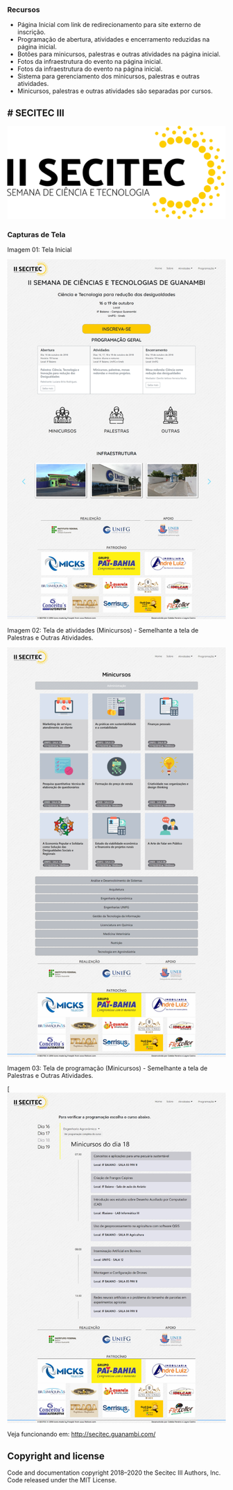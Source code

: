 ### Recursos

- Página Inicial com link de redirecionamento para site externo de inscrição.
- Programação de abertura, atividades e encerramento reduzidas na página inicial.
- Botões para minicursos, palestras e outras atividades na página inicial.
- Fotos da infraestrutura do evento na página inicial.
- Fotos da infraestrutura do evento na página inicial.
- Sistema para gerenciamento dos minicursos, palestras e outras atividades.
- Minicursos, palestras e outras atividades são separadas por cursos.

## # SECITEC III

![](https://raw.githubusercontent.com/calebegmsp/secitec/master/img/logomarca.png)


### Capturas de Tela

Imagem 01: Tela Inicial

![](https://raw.githubusercontent.com/calebegmsp/secitec/master/img/IMG01.png)

Imagem 02: Tela de atividades (Minicursos) - Semelhante a tela de Palestras e Outras Atividades.

![](https://raw.githubusercontent.com/calebegmsp/secitec/master/img/IMG02.png)

Imagem 03: Tela de programação (Minicursos) - Semelhante a tela de Palestras e Outras Atividades.

[![](https://raw.githubusercontent.com/calebegmsp/secitec/master/img/IMG03.png)

Veja funcionando em: http://secitec.guanambi.com/

## Copyright and license
Code and documentation copyright 2018–2020 the Secitec III Authors, Inc. Code released under the MIT License.


